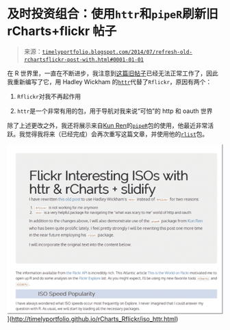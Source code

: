 <!--yml

分类：未分类

日期：2024-05-18 14:52:22

-->

# 及时投资组合：使用`httr`和`pipeR`刷新旧 rCharts+flickr 帖子

> 来源：[`timelyportfolio.blogspot.com/2014/07/refresh-old-rchartsflickr-post-with.html#0001-01-01`](http://timelyportfolio.blogspot.com/2014/07/refresh-old-rchartsflickr-post-with.html#0001-01-01)

在 R 世界里，一直在不断进步，我注意到[这篇旧帖子](http://timelyportfolio.blogspot.com/2013/10/iso-popularity-on-flickr-explore.html)已经无法正常工作了，因此我重新编写了它，用 Hadley Wickham 的[`httr`](http://github.com/hadley/httr)代替了`Rflickr`，原因有两个：

1.  `Rflickr`对我不再起作用

1.  `httr`是一个非常有用的包，用于导航对我来说“可怕”的 http 和 oauth 世界

除了上述更改之外，我还将展示来自[Kun Ren](http://renkun.me/)的[`pipeR`](http://renkun.me/blog/2014/08/08/difference-between-magrittr-and-pipeR.html)包的使用，他最近非常活跃。我觉得我将来（已经完成）会再次重写这篇文章，并使用他的[`rlist`](http://renkun.me/rlist/)包。

![image](img/8f342150dd4ac2aa1bc2440e15cd90a8.png "image")](http://timelyportfolio.github.io/rCharts_Rflickr/iso_httr.html)
